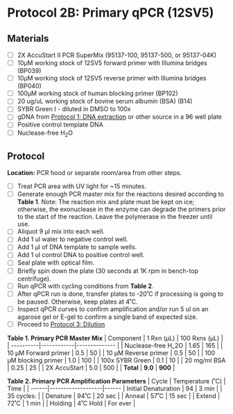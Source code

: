 # Protocol 2B: Primary qPCR (12SV5)

## Materials
- [ ] 2X AccuStart II PCR SuperMix (95137-100, 95137-500, or 95137-04K)
- [ ] 10µM working stock of 12SV5 forward primer with Illumina bridges (BP039)
- [ ] 10µM working stock of 12SV5 reverse primer with Illumina bridges (BP040)
- [ ] 100µM working stock of human blocking primer (BP102)
- [ ] 20 ug/uL working stock of bovine serum albumin (BSA) (B14)
- [ ] SYBR Green I - diluted in DMSO to 100x
- [ ] gDNA from [Protocol 1: DNA extraction](https://github.com/bpetrone/mb-pipeline/blob/master/protocols/1_dna_extraction.md) or other source in a 96 well plate
- [ ] Positive control template DNA
- [ ] Nuclease-free H<sub>2</sub>O

## Protocol
**Location:** PCR hood or separate room/area from other steps.
- [ ] Treat PCR area with UV light for ~15 minutes.
- [ ] Generate enough PCR master mix for the reactions desired according to **Table 1**. Note: The reaction mix and plate must be kept on ice; otherwise, the exonuclease in the enzyme can degrade the primers prior to the start of the reaction. Leave the polymerase in the freezer until use.
- [ ] Aliquot 9 µl mix into each well.
- [ ] Add 1 ul water to negative control well.
- [ ] Add 1 µl of DNA template to sample wells.
- [ ] Add 1 ul control DNA to positive control well.
- [ ] Seal plate with optical film.
- [ ] Briefly spin down the plate (30 seconds at 1K rpm in bench-top centrifuge).  
- [ ] Run qPCR with cycling conditions from **Table 2**.
- [ ] After qPCR run is done, transfer plates to -20˚C if processing is going to be paused.  Otherwise, keep plates at 4˚C.  
- [ ] Inspect qPCR curves to confirm amplification and/or run 5 ul on an agarose gel or E-gel to confirm a single band of expected size.
- [ ] Proceed to [Protocol 3: Dilution](https://github.com/bpetrone/mb-pipeline/edit/master/protocols/3_dilution.md)

**Table 1. Primary PCR Master Mix**
| Component	| 1 Rxn (µL) | 100 Rxns (µL)  |
| ----------|------------|-------------- |
| Nuclease-free H_2O	| 1.65 | 165 |
| 10 µM Forward primer	| 0.5	| 50 |
| 10 µM Reverse primer	| 0.5	| 50 |
| 100 µM blocking primer	| 1.0	| 100 |
| 100x SYBR Green	| 0.1	| 10 |
| 20 mg/ml BSA | 0.25 | 25 |
| 2X AccuStart	| 5.0	| 500 |
| **Total**	| **9.0**	| **900** |

**Table 2. Primary PCR Amplification Parameters**
| Cycle |	Temperature (˚C)  | Time |
| ------|-------------------|------
| Initial Denaturation   |	94	| 3 min |
| 35 cycles: |
| Denature | 94˚C | 20 sec |
| Anneal | 57˚C	| 15 sec |
| Extend | 72˚C | 1 min |
| Holding	| 4˚C	Hold | For ever |
